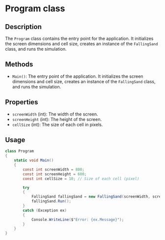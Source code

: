 # Program class

## Description
The `Program` class contains the entry point for the application. It initializes the screen dimensions and cell size, creates an instance of the `FallingSand` class, and runs the simulation.

## Methods
- `Main()`: The entry point of the application. It initializes the screen dimensions and cell size, creates an instance of the `FallingSand` class, and runs the simulation.

## Properties
- `screenWidth` (int): The width of the screen.
- `screenHeight` (int): The height of the screen.
- `cellSize` (int): The size of each cell in pixels.

## Usage
```csharp
class Program
{
    static void Main()
    {
        const int screenWidth = 800;
        const int screenHeight = 600;
        const int cellSize = 10; // Size of each cell (pixel)

        try
        {
            FallingSand fallingSand = new FallingSand(screenWidth, screenHeight, cellSize);
            fallingSand.Run();
        }
        catch (Exception ex)
        {
            Console.WriteLine($"Error: {ex.Message}");
        }
    }
}